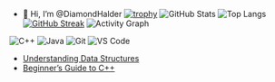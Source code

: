 - 👋 Hi, I’m @DiamondHalder
[![trophy](https://github-profile-trophy.vercel.app/?username=DiamondHalder&theme=default)](https://github.com/ryo-ma/github-profile-trophy)
![GitHub Stats](https://github-readme-stats.vercel.app/api?username=DiamondHalder&show_icons=true)
![Top Langs](https://github-readme-stats.vercel.app/api/top-langs/?username=DiamondHalder&layout=compact)
[![GitHub Streak](https://github-readme-streak-stats.herokuapp.com/?user=DiamondHalder&theme=highcontrast)](https://github.com/DenverCoder1/github-readme-streak-stats)
![Activity Graph](https://activity-graph.herokuapp.com/graph?username=YOUR_USERNAME&theme=react-light)

![C++](https://img.shields.io/badge/-C++-00599C?style=flat&logo=c%2B%2B&logoColor=white)
![Java](https://img.shields.io/badge/-Java-007396?style=flat&logo=java&logoColor=white)
![Git](https://img.shields.io/badge/-Git-F05032?style=flat&logo=git&logoColor=white)
![VS Code](https://img.shields.io/badge/-VS%20Code-007ACC?style=flat&logo=visual-studio-code&logoColor=white)

- [Understanding Data Structures](https://yourblog.com/data-structures)
- [Beginner’s Guide to C++](https://yourblog.com/cpp-beginners)





<!---
DiamondHalder/DiamondHalder is a ✨ special ✨ repository because its `README.md` (this file) appears on your GitHub profile.
You can click the Preview link to take a look at your changes.
--->
